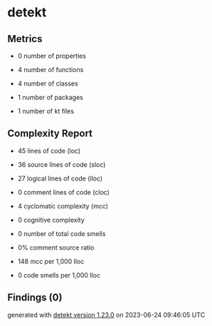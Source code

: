 # detekt

## Metrics

* 0 number of properties

* 4 number of functions

* 4 number of classes

* 1 number of packages

* 1 number of kt files

## Complexity Report

* 45 lines of code (loc)

* 36 source lines of code (sloc)

* 27 logical lines of code (lloc)

* 0 comment lines of code (cloc)

* 4 cyclomatic complexity (mcc)

* 0 cognitive complexity

* 0 number of total code smells

* 0% comment source ratio

* 148 mcc per 1,000 lloc

* 0 code smells per 1,000 lloc

## Findings (0)

generated with [detekt version 1.23.0](https://detekt.dev/) on 2023-06-24 09:46:05 UTC
